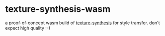 texture-synthesis-wasm
===

a proof-of-concept wasm build of [texture-synthesis](https://github.com/EmbarkStudios/texture-synthesis) for style transfer. don't expect high quality :-)
